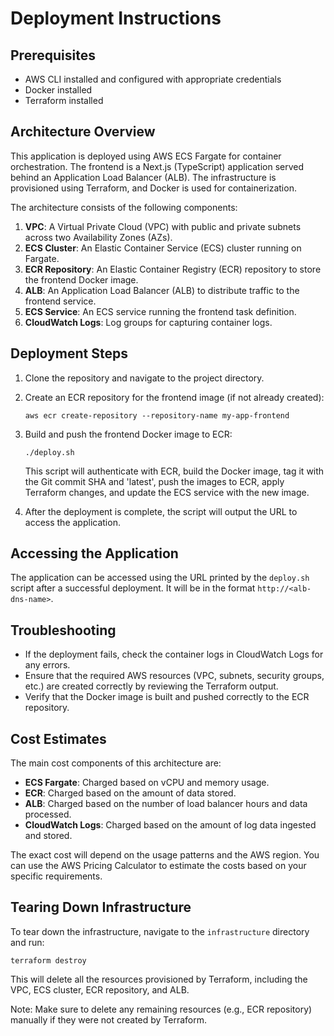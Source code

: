 # Deployment Instructions

## Prerequisites

- AWS CLI installed and configured with appropriate credentials
- Docker installed
- Terraform installed

## Architecture Overview

This application is deployed using AWS ECS Fargate for container orchestration. The frontend is a Next.js (TypeScript) application served behind an Application Load Balancer (ALB). The infrastructure is provisioned using Terraform, and Docker is used for containerization.

The architecture consists of the following components:

1. **VPC**: A Virtual Private Cloud (VPC) with public and private subnets across two Availability Zones (AZs).
2. **ECS Cluster**: An Elastic Container Service (ECS) cluster running on Fargate.
3. **ECR Repository**: An Elastic Container Registry (ECR) repository to store the frontend Docker image.
4. **ALB**: An Application Load Balancer (ALB) to distribute traffic to the frontend service.
5. **ECS Service**: An ECS service running the frontend task definition.
6. **CloudWatch Logs**: Log groups for capturing container logs.

## Deployment Steps

1. Clone the repository and navigate to the project directory.

2. Create an ECR repository for the frontend image (if not already created):
   ```
   aws ecr create-repository --repository-name my-app-frontend
   ```

3. Build and push the frontend Docker image to ECR:
   ```
   ./deploy.sh
   ```
   This script will authenticate with ECR, build the Docker image, tag it with the Git commit SHA and 'latest', push the images to ECR, apply Terraform changes, and update the ECS service with the new image.

4. After the deployment is complete, the script will output the URL to access the application.

## Accessing the Application

The application can be accessed using the URL printed by the `deploy.sh` script after a successful deployment. It will be in the format `http://<alb-dns-name>`.

## Troubleshooting

- If the deployment fails, check the container logs in CloudWatch Logs for any errors.
- Ensure that the required AWS resources (VPC, subnets, security groups, etc.) are created correctly by reviewing the Terraform output.
- Verify that the Docker image is built and pushed correctly to the ECR repository.

## Cost Estimates

The main cost components of this architecture are:

- **ECS Fargate**: Charged based on vCPU and memory usage.
- **ECR**: Charged based on the amount of data stored.
- **ALB**: Charged based on the number of load balancer hours and data processed.
- **CloudWatch Logs**: Charged based on the amount of log data ingested and stored.

The exact cost will depend on the usage patterns and the AWS region. You can use the AWS Pricing Calculator to estimate the costs based on your specific requirements.

## Tearing Down Infrastructure

To tear down the infrastructure, navigate to the `infrastructure` directory and run:

```
terraform destroy
```

This will delete all the resources provisioned by Terraform, including the VPC, ECS cluster, ECR repository, and ALB.

Note: Make sure to delete any remaining resources (e.g., ECR repository) manually if they were not created by Terraform.